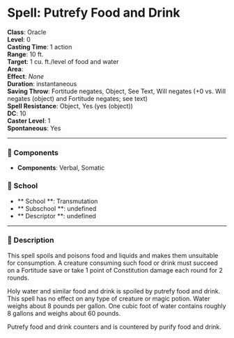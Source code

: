
# Spell: Putrefy Food and Drink
**Class**: Oracle  
**Level**: 0  
**Casting Time**: 1 action  
**Range**: 10 ft.  
**Target**: 1 cu. ft./level of food and water  
**Area**:   
**Effect**: _None_  
**Duration**: instantaneous  
**Saving Throw**: Fortitude negates, Object, See Text, Will negates (+0 vs. Will negates (object) and Fortitude negates; see text)  
**Spell Resistance**: Object, Yes (yes (object))  
**DC**: 10  
**Caster Level**: 1  
**Spontaneous**: Yes

---

### 🔮 Components
- **Components**: Verbal, Somatic

### 🏫 School
- ** School **: Transmutation
- ** Subschool **: undefined
- ** Descriptor **: undefined
---

### 📜 Description
This spell spoils and poisons food and liquids and makes them unsuitable for consumption. A creature consuming such food or drink must succeed on a Fortitude save or take 1 point of Constitution damage each round for 2 rounds. 

Holy water and similar food and drink is spoiled by putrefy food and drink. This spell has no effect on any type of creature or magic potion. Water weighs about 8 pounds per gallon. One cubic foot of water contains roughly 8 gallons and weighs about 60 pounds.

Putrefy food and drink counters and is countered by purify food and drink.
